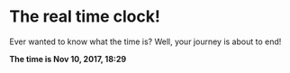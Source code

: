 # The real time clock!

Ever wanted to know what the time is? Well, your journey is about to end!

**The time is Nov 10, 2017, 18:29**